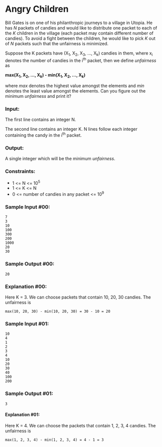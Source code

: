 Angry Children
==============

Bill Gates is on one of his philanthropic journeys to a village in Utopia. He has *N* packets of candies and would like to distribute one packet to each of the *K* children in the village (each packet may contain different number of candies). To avoid a fight between the children, he would like to pick *K* out of *N* packets such that the unfairness is minimized.

Suppose the K packets have (X<sub>1</sub>, X<sub>2</sub>, X<sub>3</sub>, ..., X<sub>k</sub>) candies in them, where x<sub>i</sub> denotes the number of candies in the i<sup>th</sup> packet, then we define *unfairness* as

**max(X<sub>1</sub>, X<sub>2</sub>, ..., X<sub>k</sub>) - min(X<sub>1</sub>, X<sub>2</sub>, ..., X<sub>k</sub>)**

where *max* denotes the highest value amongst the elements and *min* denotes the least value amongst the elements. Can you figure out the minimum *unfairness* and print it?

### Input:

The first line contains an integer N.

The second line contains an integer K.  N lines follow each integer containing the candy in the i<sup>th</sup> packet.

### Output:

A single integer which will be the minimum *unfairness*.

### Constraints:

* 1 <= N <= 10<sup>5</sup>
* 1 <= K <= N
* 0 <= number of candies in any packet <= 10<sup>9</sup>

### Sample Input #00:

    7
    3
    10
    100
    300
    200
    1000
    20
    30

### Sample Output #00:

    20

### Explanation #00:

Here K = 3.  We can choose packets that contain 10, 20, 30 candies. The unfairness is

    max(10, 20, 30) - min(10, 20, 30) = 30 - 10 = 20

### Sample Input #01:

    10
    4
    1
    2
    3
    4
    10
    20
    30
    40
    100
    200

### Sample Output #01:

    3

#### Explanation #01:

Here K = 4.  We can choose the packets that contain 1, 2, 3, 4 candies. The unfairness is

    max(1, 2, 3, 4) - min(1, 2, 3, 4) = 4 - 1 = 3
